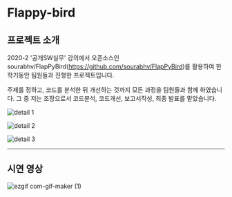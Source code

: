 # Flappy-bird

## 프로젝트 소개
2020-2 '공개SW실무' 강의에서 오픈소스인 sourabhv/FlapPyBird(https://github.com/sourabhv/FlapPyBird)를 활용하여 한학기동안 팀원들과 진행한 프로젝트입니다. 

주제를 정하고, 코드를 분석한 뒤 개선하는 것까지 모든 과정을 팀원들과 함께 하였습니다.
그 중 저는 조장으로서 코드분석, 코드개선, 보고서작성, 최종 발표를 맡았습니다. 



![detail 1](https://user-images.githubusercontent.com/72402747/143577757-b6e17e7c-0e18-44d6-9208-aab60131da6a.png)

![detail 2](https://user-images.githubusercontent.com/72402747/143577769-1d4b76cf-be9c-407c-873e-4a7507e8e936.png)

![detail 3](https://user-images.githubusercontent.com/72402747/143577773-fb2a4d09-ce5a-47e0-8bef-157140081f87.png)



***
## 시연 영상

![ezgif com-gif-maker (1)](https://user-images.githubusercontent.com/72402747/143577380-e55de1f3-8bf2-423c-9245-697c32ef3993.gif)
